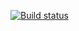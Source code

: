 [![Build status](https://ci.appveyor.com/api/projects/status/2wo7ue28b6w5350t?svg=true)](https://ci.appveyor.com/project/Ekaterina1705/aqa-code-homework-il98n)
